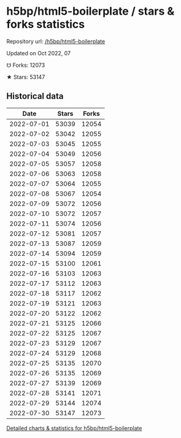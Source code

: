 # h5bp/html5-boilerplate / stars & forks statistics

Repository url: [/h5bp/html5-boilerplate](https://github.com/h5bp/html5-boilerplate)

Updated on Oct 2022, 07

☋ Forks: 12073

★ Stars: 53147

## Historical data
| Date | Stars | Forks |
|------|-------|-------|
| 2022-07-01 | 53039 | 12054 | 
| 2022-07-02 | 53042 | 12055 | 
| 2022-07-03 | 53045 | 12055 | 
| 2022-07-04 | 53049 | 12056 | 
| 2022-07-05 | 53057 | 12058 | 
| 2022-07-06 | 53063 | 12058 | 
| 2022-07-07 | 53064 | 12055 | 
| 2022-07-08 | 53067 | 12054 | 
| 2022-07-09 | 53072 | 12056 | 
| 2022-07-10 | 53072 | 12057 | 
| 2022-07-11 | 53074 | 12056 | 
| 2022-07-12 | 53081 | 12057 | 
| 2022-07-13 | 53087 | 12059 | 
| 2022-07-14 | 53094 | 12059 | 
| 2022-07-15 | 53100 | 12061 | 
| 2022-07-16 | 53103 | 12063 | 
| 2022-07-17 | 53112 | 12063 | 
| 2022-07-18 | 53117 | 12062 | 
| 2022-07-19 | 53121 | 12063 | 
| 2022-07-20 | 53122 | 12062 | 
| 2022-07-21 | 53125 | 12066 | 
| 2022-07-22 | 53125 | 12067 | 
| 2022-07-23 | 53129 | 12067 | 
| 2022-07-24 | 53129 | 12068 | 
| 2022-07-25 | 53135 | 12070 | 
| 2022-07-26 | 53135 | 12069 | 
| 2022-07-27 | 53139 | 12069 | 
| 2022-07-28 | 53141 | 12071 | 
| 2022-07-29 | 53144 | 12074 | 
| 2022-07-30 | 53147 | 12073 | 


[Detailed charts & statistics for h5bp/html5-boilerplate](https://reviewgithub.com/rep/h5bp/html5-boilerplate)
